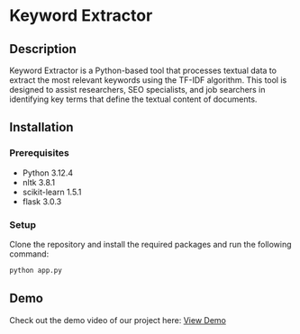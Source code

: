 # Keyword Extractor

## Description
Keyword Extractor is a Python-based tool that processes textual data to extract the most relevant keywords using the TF-IDF algorithm. This tool is designed to assist researchers, SEO specialists, and job searchers in identifying key terms that define the textual content of documents.

## Installation

### Prerequisites
- Python 3.12.4
- nltk 3.8.1
- scikit-learn 1.5.1
- flask 3.0.3

### Setup
Clone the repository and install the required packages and run the following command:
```bash
python app.py
```

## Demo
Check out the demo video of our project here: [View Demo](https://youtu.be/k2NWri70Od0)
